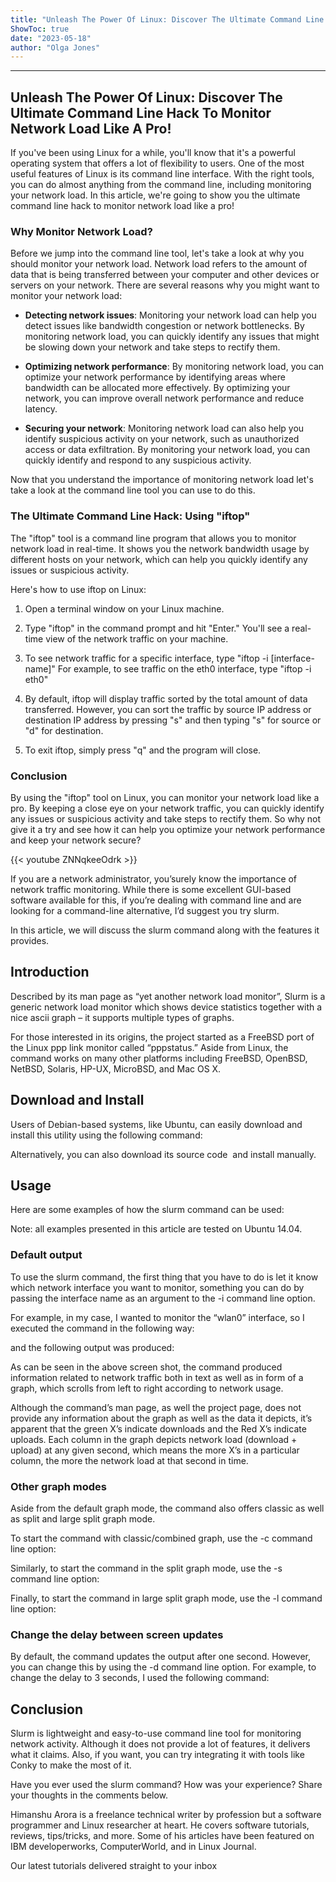 ```yaml
---
title: "Unleash The Power Of Linux: Discover The Ultimate Command Line Hack To Monitor Network Load Like A Pro!"
ShowToc: true 
date: "2023-05-18"
author: "Olga Jones"
---
```

*****
## Unleash The Power Of Linux: Discover The Ultimate Command Line Hack To Monitor Network Load Like A Pro!

If you've been using Linux for a while, you'll know that it's a powerful operating system that offers a lot of flexibility to users. One of the most useful features of Linux is its command line interface. With the right tools, you can do almost anything from the command line, including monitoring your network load. In this article, we're going to show you the ultimate command line hack to monitor network load like a pro!

### Why Monitor Network Load?

Before we jump into the command line tool, let's take a look at why you should monitor your network load. Network load refers to the amount of data that is being transferred between your computer and other devices or servers on your network. There are several reasons why you might want to monitor your network load:

- **Detecting network issues**: Monitoring your network load can help you detect issues like bandwidth congestion or network bottlenecks. By monitoring network load, you can quickly identify any issues that might be slowing down your network and take steps to rectify them.

- **Optimizing network performance**: By monitoring network load, you can optimize your network performance by identifying areas where bandwidth can be allocated more effectively. By optimizing your network, you can improve overall network performance and reduce latency.

- **Securing your network**: Monitoring network load can also help you identify suspicious activity on your network, such as unauthorized access or data exfiltration. By monitoring your network load, you can quickly identify and respond to any suspicious activity.

Now that you understand the importance of monitoring network load let's take a look at the command line tool you can use to do this.

### The Ultimate Command Line Hack: Using "iftop"

The "iftop" tool is a command line program that allows you to monitor network load in real-time. It shows you the network bandwidth usage by different hosts on your network, which can help you quickly identify any issues or suspicious activity.

Here's how to use iftop on Linux:

1. Open a terminal window on your Linux machine.

2. Type "iftop" in the command prompt and hit "Enter." You'll see a real-time view of the network traffic on your machine.

3. To see network traffic for a specific interface, type "iftop -i [interface-name]" For example, to see traffic on the eth0 interface, type "iftop -i eth0"

4. By default, iftop will display traffic sorted by the total amount of data transferred. However, you can sort the traffic by source IP address or destination IP address by pressing "s" and then typing "s" for source or "d" for destination.

5. To exit iftop, simply press "q" and the program will close.

### Conclusion

By using the "iftop" tool on Linux, you can monitor your network load like a pro. By keeping a close eye on your network traffic, you can quickly identify any issues or suspicious activity and take steps to rectify them. So why not give it a try and see how it can help you optimize your network performance and keep your network secure?

{{< youtube ZNNqkeeOdrk >}} 



If you are a network administrator, you’surely know the importance of network traffic monitoring. While there is some excellent GUI-based software available for this, if you’re dealing with command line and are looking for a command-line alternative, I’d suggest you try slurm.
 
In this article, we will discuss the slurm command along with the features it provides.
 
## Introduction
 
Described by its man page as “yet another network load monitor”, Slurm is a generic network load monitor which shows device statistics together with a nice ascii graph – it supports multiple types of graphs.
 
For those interested in its origins, the project started as a FreeBSD port of the Linux ppp link monitor called “pppstatus.” Aside from Linux, the command works on many other platforms including FreeBSD, OpenBSD, NetBSD, Solaris, HP-UX, MicroBSD, and Mac OS X.
 
## Download and Install
 
Users of Debian-based systems, like Ubuntu, can easily download and install this utility using the following command:
 
Alternatively, you can also download its source code  and install manually.
 
## Usage
 
Here are some examples of how the slurm command can be used:
 
Note: all examples presented in this article are tested on Ubuntu 14.04.
 
### Default output
 
To use the slurm command, the first thing that you have to do is let it know which network interface you want to monitor, something you can do by passing the interface name as an argument to the -i command line option.
 
For example, in my case, I wanted to monitor the “wlan0” interface, so I executed the command in the following way:
 
and the following output was produced:
 

 
As can be seen in the above screen shot, the command produced information related to network traffic both in text as well as in form of a graph, which scrolls from left to right according to network usage.
 
Although the command’s man page, as well the project page, does not provide any information about the graph as well as the data it depicts, it’s apparent that the green X’s indicate downloads and the Red X’s indicate uploads. Each column in the graph depicts network load (download + upload) at any given second, which means the more X’s in a particular column, the more the network load at that second in time.
 
### Other graph modes
 
Aside from the default graph mode, the command also offers classic as well as split and large split graph mode.
 
To start the command with classic/combined graph, use the -c command line option:
 
Similarly, to start the command in the split graph mode, use the -s command line option:
 
Finally, to start the command in large split graph mode, use the -l command line option:
 
### Change the delay between screen updates
 
By default, the command updates the output after one second. However, you can change this by using the -d command line option. For example, to change the delay to 3 seconds, I used the following command:
 
## Conclusion
 
Slurm is lightweight and easy-to-use command line tool for monitoring network activity. Although it does not provide a lot of features, it delivers what it claims. Also, if you want, you can try integrating it with tools like Conky to make the most of it.
 
Have you ever used the slurm command? How was your experience? Share your thoughts in the comments below.
 
Himanshu Arora is a freelance technical writer by profession but a  software programmer and Linux researcher at heart. He covers software tutorials, reviews, tips/tricks, and more. Some of his articles have been featured on IBM developerworks, ComputerWorld, and in Linux Journal.
 
Our latest tutorials delivered straight to your inbox




